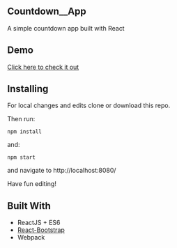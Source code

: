 ## Countdown__App
A simple countdown app built with React

## Demo
[Click here to check it out](https://mongru.github.io/Countdown__App/)

## Installing
For local changes and edits clone or download this repo.

Then run:

```
npm install
```

and:

```
npm start
```
and navigate to http://localhost:8080/

Have fun editing!

## Built With
* ReactJS + ES6
* [React-Bootstrap](https://react-bootstrap.github.io/)
* Webpack
